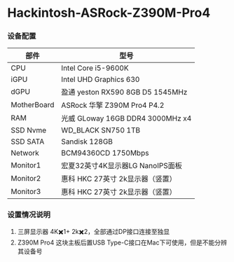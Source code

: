 # Hackintosh-ASRock-Z390M-Pro4
###  设备配置
|部件|型号|
|---|---|
|CPU | Intel Core i5-9600K|
|iGPU| Intel UHD Graphics 630|
|dGPU| 盈通 yeston RX590 8GB D5 1545MHz|
|MotherBoard| ASRock 华擎 Z390M Pro4 P4.2|
|RAM|光威 GLoway 16GB DDR4 3000MHz x4|
|SSD Nvme| WD_BLACK SN750 1TB |
|SSD SATA| Sandisk 128GB|
|Network|BCM94360CD 1750Mbps|
|Monitor1|宏夏32英寸4K显示器LG NanoIPS面板|
|Monitor2|惠科 HKC 27英寸 2k显示器（竖置）|
|Monitor3|惠科 HKC 27英寸 2k显示器（竖置）|

### 设置情况说明
1. 三屏显示器 4K✖️1+ 2k✖️2，全部通过DP接口连接至独显
2. Z390M Pro4 这块主板后置USB Type-C接口在Mac下可使用，但是不能分辨其设备号
